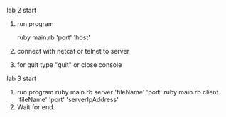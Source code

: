 lab 2 start

1. run program

    ruby main.rb 'port' 'host'
2. connect with netcat or telnet to server
3. for quit type "quit" or close console
 
lab 3 start

1. run program
    ruby main.rb server 'fileName' 'port'
    ruby main.rb client 'fileName' 'port' 'serverIpAddress'
2. Wait for end.

